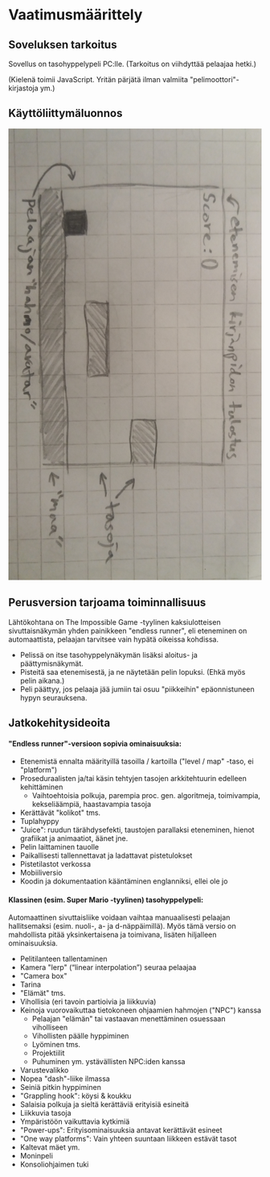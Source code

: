 # Vaatimusmäärittely

## Soveluksen tarkoitus
Sovellus on tasohyppelypeli PC:lle. (Tarkoitus on viihdyttää pelaajaa hetki.)

(Kielenä toimii JavaScript. Yritän pärjätä ilman valmiita "pelimoottori"-kirjastoja ym.)

## Käyttöliittymäluonnos
![kayttoliittymaluonnos](https://github.com/magael/otm-harjoitustyo/blob/master/dokumentaatio/otm_kayttoliittymaluonnos.jpg)

## Perusversion tarjoama toiminnallisuus
Lähtökohtana on The Impossible Game -tyylinen kaksiulotteisen sivuttaisnäkymän yhden painikkeen "endless runner", eli eteneminen on automaattista, pelaajan tarvitsee vain hypätä oikeissa kohdissa.

* Pelissä on itse tasohyppelynäkymän lisäksi aloitus- ja päättymisnäkymät.
* Pisteitä saa etenemisestä, ja ne näytetään pelin lopuksi. (Ehkä myös pelin aikana.)
* Peli päättyy, jos pelaaja jää jumiin tai osuu "piikkeihin" epäonnistuneen hypyn seurauksena.

## Jatkokehitysideoita

#### "Endless runner"-versioon sopivia ominaisuuksia:
* Etenemistä ennalta määrityillä tasoilla / kartoilla ("level / map" -taso, ei "platform")
* Proseduraalisten ja/tai käsin tehtyjen tasojen arkkitehtuurin edelleen kehittäminen
  * Vaihtoehtoisia polkuja, parempia proc. gen. algoritmeja, toimivampia, kekseliäämpiä, haastavampia tasoja
* Kerättävät "kolikot" tms.
* Tuplahyppy
* "Juice": ruudun tärähdysefekti, taustojen parallaksi eteneminen, hienot grafiikat ja animaatiot, äänet jne.
* Pelin laittaminen tauolle
* Paikallisesti tallennettavat ja ladattavat pistetulokset
* Pistetilastot verkossa
* Mobiiliversio
* Koodin ja dokumentaation kääntäminen englanniksi, ellei ole jo

#### Klassinen (esim. Super Mario -tyylinen) tasohyppelypeli:
Automaattinen sivuttaisliike voidaan vaihtaa manuaalisesti pelaajan hallitsemaksi (esim. nuoli-, a- ja d-näppäimillä). Myös tämä versio on mahdollista pitää yksinkertaisena ja toimivana, lisäten hiljalleen ominaisuuksia.

* Pelitilanteen tallentaminen
* Kamera "lerp" (“linear interpolation”) seuraa pelaajaa
* "Camera box"
* Tarina
* "Elämät" tms.
* Vihollisia (eri tavoin partioivia ja liikkuvia)
* Keinoja vuorovaikuttaa tietokoneen ohjaamien hahmojen ("NPC") kanssa
  * Pelaajan "elämän" tai vastaavan menettäminen osuessaan viholliseen
  * Vihollisten päälle hyppiminen
  * Lyöminen tms.
  * Projektiilit
  * Puhuminen ym. ystävällisten NPC:iden kanssa
* Varustevalikko
* Nopea "dash"-liike ilmassa
* Seiniä pitkin hyppiminen
* "Grappling hook": köysi & koukku
* Salaisia polkuja ja sieltä kerättäviä erityisiä esineitä
* Liikkuvia tasoja
* Ympäristöön vaikuttavia kytkimiä
* "Power-ups": Erityisominaisuuksia antavat kerättävät esineet
* "One way platforms": Vain yhteen suuntaan liikkeen estävät tasot
* Kaltevat mäet ym.
* Moninpeli
* Konsoliohjaimen tuki
